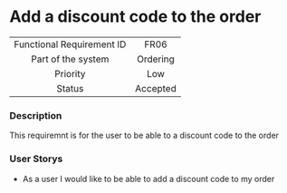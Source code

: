 # Add a discount code to the order

|                           |          |
| :-----------------------: | :------: |
| Functional Requirement ID |   FR06   |
|    Part of the system     | Ordering |
|         Priority          |   Low    |
|          Status           | Accepted |

### Description

This requiremnt is for the user to be able to a discount code to the order

### User Storys

* As a user I would like to be able to add a discount code to my order